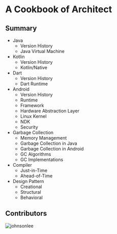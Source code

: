 # A Cookbook of Architect

## Summary

  - Java
    - Version History
    - Java Virtual Machine
  - Kotlin
    - Version History
    - Kotlin/Native
  - Dart
    - Version History
    - Dart Runtime
  - Android
    - Version History
    - Runtime
    - Framework
    - Hardware Abstraction Layer
    - Linux Kernel
    - NDK
    - Security
  - Garbage Collection
    - Memory Management
    - Garbage Collection in Java
    - Garbage Collection in Android
    - GC Algorithms
    - GC Implementations
  - Compiler
    - Just-in-Time
    - Ahead-of-Time
  - Design Pattern
    - Creational
    - Structural
    - Behavioral

## Contributors

  ![johnsonlee](https://github.com/johnsonlee.png?size=46)
